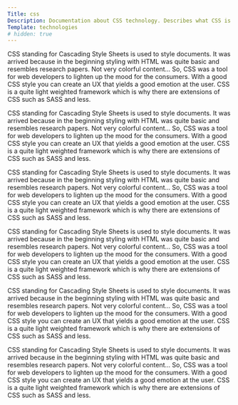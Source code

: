 ```yaml
---
Title: css
Description: Documentation about CSS technology. Describes what CSS is all about and how to use it.
Template: technologies
# hidden: true
---
```

<i class="fab fa-css3 icon"></i>

CSS standing for Cascading Style Sheets is used to style documents. It was arrived because in the beginning styling with HTML was quite basic and resembles research papers. Not very colorful content... So, CSS was a tool for web developers to lighten up the mood for the consumers. With a good CSS style you can create an UX that yields a good emotion at the user. CSS is a quite light weighted framework which is why there are extensions of CSS such as SASS and less.

CSS standing for Cascading Style Sheets is used to style documents. It was arrived because in the beginning styling with HTML was quite basic and resembles research papers. Not very colorful content... So, CSS was a tool for web developers to lighten up the mood for the consumers. With a good CSS style you can create an UX that yields a good emotion at the user. CSS is a quite light weighted framework which is why there are extensions of CSS such as SASS and less.

CSS standing for Cascading Style Sheets is used to style documents. It was arrived because in the beginning styling with HTML was quite basic and resembles research papers. Not very colorful content... So, CSS was a tool for web developers to lighten up the mood for the consumers. With a good CSS style you can create an UX that yields a good emotion at the user. CSS is a quite light weighted framework which is why there are extensions of CSS such as SASS and less.

CSS standing for Cascading Style Sheets is used to style documents. It was arrived because in the beginning styling with HTML was quite basic and resembles research papers. Not very colorful content... So, CSS was a tool for web developers to lighten up the mood for the consumers. With a good CSS style you can create an UX that yields a good emotion at the user. CSS is a quite light weighted framework which is why there are extensions of CSS such as SASS and less.

CSS standing for Cascading Style Sheets is used to style documents. It was arrived because in the beginning styling with HTML was quite basic and resembles research papers. Not very colorful content... So, CSS was a tool for web developers to lighten up the mood for the consumers. With a good CSS style you can create an UX that yields a good emotion at the user. CSS is a quite light weighted framework which is why there are extensions of CSS such as SASS and less.

CSS standing for Cascading Style Sheets is used to style documents. It was arrived because in the beginning styling with HTML was quite basic and resembles research papers. Not very colorful content... So, CSS was a tool for web developers to lighten up the mood for the consumers. With a good CSS style you can create an UX that yields a good emotion at the user. CSS is a quite light weighted framework which is why there are extensions of CSS such as SASS and less.